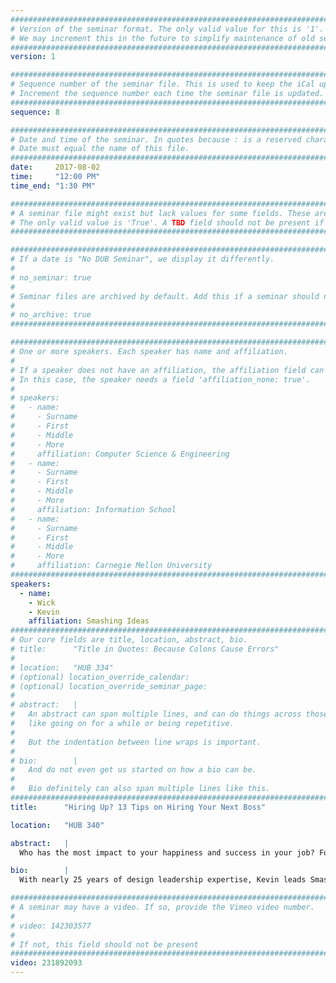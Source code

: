 ```yaml
---
################################################################################
# Version of the seminar format. The only valid value for this is '1'. 
# We may increment this in the future to simplify maintenance of old seminars.
################################################################################
version: 1

################################################################################
# Sequence number of the seminar file. This is used to keep the iCal up to date.
# Increment the sequence number each time the seminar file is updated.
################################################################################
sequence: 8

################################################################################
# Date and time of the seminar. In quotes because : is a reserved character.
# Date must equal the name of this file.
################################################################################
date:     2017-08-02
time:     "12:00 PM"
time_end: "1:30 PM"

################################################################################
# A seminar file might exist but lack values for some fields. These are 'TBD'. 
# The only valid value is 'True'. A TBD field should not be present if 'False'.
################################################################################

################################################################################
# If a date is "No DUB Seminar", we display it differently.
#
# no_seminar: true
#
# Seminar files are archived by default. Add this if a seminar should not be.
#
# no_archive: true
################################################################################

################################################################################
# One or more speakers. Each speaker has name and affiliation.
#
# If a speaker does not have an affiliation, the affiliation field can be removed.
# In this case, the speaker needs a field 'affiliation_none: true'.
#
# speakers:
#   - name: 
#     - Surname
#     - First
#     - Middle
#     - More
#     affiliation: Computer Science & Engineering 
#   - name: 
#     - Surname
#     - First
#     - Middle
#     - More
#     affiliation: Information School 
#   - name: 
#     - Surname
#     - First
#     - Middle
#     - More
#     affiliation: Carnegie Mellon University 
################################################################################
speakers:
  - name: 
    - Wick
    - Kevin
    affiliation: Smashing Ideas
################################################################################
# Our core fields are title, location, abstract, bio.
# title:      "Title in Quotes: Because Colons Cause Errors"
# 
# location:   "HUB 334"
# (optional) location_override_calendar:
# (optional) location_override_seminar_page:
#
# abstract:   |
#   An abstract can span multiple lines, and can do things across those lines,
#   like going on for a while or being repetitive.
#
#   But the indentation between line wraps is important.
#
# bio:        |
#   And do not even get us started on how a bio can be.
#
#   Bio definitely can also span multiple lines like this.
################################################################################
title:      "Hiring Up? 13 Tips on Hiring Your Next Boss"

location:   "HUB 340"

abstract:   |
  Who has the most impact to your happiness and success in your job? For better or worse, it’s your boss! Did you get it right? Good job! Gold star! As a symbolic and literal representative of the organization, your boss dictates what you will and won't work on, how your performance is measured, whether you will be promoted, and generally sets the tone for your working experience. Navigating your career around a singular individual, is, in a word, complex. Plus, how do you even know whether your boss is a star or a stinker? This talk will break down the good, the bad, and the ugly in how you can get in partnership with your boss, so they become your advocate and ally, and not your professional adversary.

bio:        |
  With nearly 25 years of design leadership expertise, Kevin leads Smashing Ideas’ design practice, which spans design research, conceptual design, information architecture, interaction & UX design, visual design & storytelling, and usability testing across a multitude of digital platforms. His unique possible+pragmatic approach results in digital engagements that go beyond usability and usefulness to become experiences that delight and have personal significance in the lives of the end-users. This has resulted in a client list that includes Philips, Amazon, T-Mobile, Discover, PwC, Microsoft Accelerator, and ABCNews to name a few.

################################################################################
# A seminar may have a video. If so, provide the Vimeo video number.
#
# video: 142303577
#
# If not, this field should not be present 
################################################################################
video: 231892093
---
```

